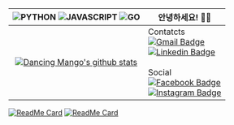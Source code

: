 <!--
### 😝 Hi there 👋

**ensia96/ensia96** is a ✨ _special_ ✨ repository because its `README.md` (this file) appears on your GitHub profile.

[![name](uri)](link)

//깃헙 레포 사용 언어 수
https://img.shields.io/github/languages/count/ensia96/survive
//깃헙 레포 최다빈도 언어
https://img.shields.io/github/languages/top/ensia96/survive
//깃헙 레포 코드 용량
https://img.shields.io/github/languages/code-size/ensia96/survive
//깃헙 레포 용량
https://img.shields.io/github/repo-size/ensia96/survive
//깃헙 레포 오픈 이슈 개수
https://img.shields.io/github/issues/ensia96/survive
//깃헙 레포 닫힌 이슈 개수
https://img.shields.io/github/issues-closed/ensi96/survive
//깃헙 레포 주간 커밋 수
https://img.shields.io/github/commit-activity/w/ensia96/survive
//깃헙 레포 라스트 커밋 날짜
https://img.shields.io/github/last-commit/ensia96/survive

Here are some ideas to get you started:

- 🔭 I’m currently working on ...
- 🌱 I’m currently learning ...
- 👯 I’m looking to collaborate on ...
- 🤔 I’m looking for help with ...
- 💬 Ask me about ...
- 📫 How to reach me: ...
- 😄 Pronouns: ...
- ⚡ Fun fact: ...
-->

<!--
![PYTHON](https://img.shields.io/badge/PYTHON-%E2%98%85%E2%98%85%E2%98%85%E2%98%85%E2%98%86-0696D7?style=for-the-badge&logo=Python&logoColor=0696D7)
![JAVASCRIPT](https://img.shields.io/badge/JAVASCRIPT-%E2%98%85%E2%98%85%E2%98%85%E2%98%86%E2%98%86-FFE114?style=for-the-badge&logo=javascript&logoColor=FFE114)
![GO](https://img.shields.io/badge/Go-%E2%98%86-3edafa?style=for-the-badge&logo=Go&logoColor=3edafa)

[![Dancing Mango's github stats](https://github-readme-stats.vercel.app/api?username=ensia96&count_private=true&show_icons=true&theme=gruvbox)](https://github.com/ensia96/github-readme-stats)

[![Gmail Badge](https://img.shields.io/badge/Gmail-d14836?style=flat-square&logo=Gmail&logoColor=white&link=mailto:ensia96@gmail.com)](mailto:ensia96@gmail.com)
[![Facebook Badge](https://img.shields.io/badge/facebook-1877f2?style=flat-square&logo=facebook&logoColor=white&link=https://www.facebook.com/profile.php?id=100005786230677)](https://www.facebook.com/profile.php?id=100005786230677)
[![Instagram Badge](http://img.shields.io/badge/-Instagram-white?style=flat-square&logo=instagram&link=https://www.instagram.com/ensia96/)](https://www.instagram.com/ensia96/)
[![Linkedin Badge](https://img.shields.io/badge/-LinkedIn-blue?style=flat-square&logo=Linkedin&logoColor=white&link=https://www.linkedin.com/in/harim-kang-1bb974179)](https://www.linkedin.com/in/harim-kang-1bb974179)
[![Tech Blog Badge](http://img.shields.io/badge/-Tech%20blog-black?style=flat-square&logo=notion&link=https://www.notion.so/ensia96/3c41973085294a0fa376c9eea277cf91)](https://www.notion.so/ensia96/3c41973085294a0fa376c9eea277cf91)
-->

![PYTHON](https://img.shields.io/badge/PYTHON-%E2%98%85%E2%98%85%E2%98%85%E2%98%85%E2%98%86-0696D7?style=for-the-badge&logo=Python&logoColor=0696D7) ![JAVASCRIPT](https://img.shields.io/badge/JAVASCRIPT-%E2%98%85%E2%98%85%E2%98%85%E2%98%86%E2%98%86-FFE114?style=for-the-badge&logo=javascript&logoColor=FFE114) ![GO](https://img.shields.io/badge/Go-%E2%98%86-3edafa?style=for-the-badge&logo=Go&logoColor=3edafa) | 안녕하세요! 👋😝  |
|:-:|-|
| [![Dancing Mango's github stats](https://github-readme-stats.vercel.app/api?username=ensia96&count_private=true&show_icons=true&theme=gruvbox)](https://github.com/ensia96/github-readme-stats) | Contatcts <br> [![Gmail Badge](https://img.shields.io/badge/Gmail-d14836?style=flat-square&logo=Gmail&logoColor=white&link=mailto:ensia96@gmail.com)](mailto:ensia96@gmail.com) <br> [![Linkedin Badge](https://img.shields.io/badge/-LinkedIn-blue?style=flat-square&logo=Linkedin&logoColor=white&link=https://www.linkedin.com/in/harim-kang-1bb974179)](https://www.linkedin.com/in/harim-kang-1bb974179) <br><br> Social <br> [![Facebook Badge](https://img.shields.io/badge/facebook-1877f2?style=flat-square&logo=facebook&logoColor=white&link=https://www.facebook.com/profile.php?id=100005786230677)](https://www.facebook.com/profile.php?id=100005786230677) <br> [![Instagram Badge](http://img.shields.io/badge/-Instagram-white?style=flat-square&logo=instagram&link=https://www.instagram.com/ensia96/)](https://www.instagram.com/ensia96/) |

[![ReadMe Card](https://github-readme-stats.vercel.app/api/pin/?username=ensia96&repo=my_project)](https://github.com/ensia96/my_project)
[![ReadMe Card](https://github-readme-stats.vercel.app/api/pin/?username=ensia96&repo=Algorithm)](https://github.com/ensia96/Algorithm)

